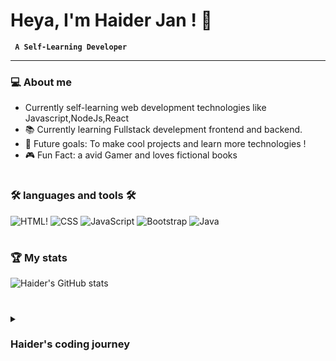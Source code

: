 #  Heya, I'm  Haider Jan ! 🤖


**` A Self-Learning Developer`**

---

### 💻 About me 
-  Currently self-learning web development technologies like Javascript,NodeJs,React
- 📚 Currently learning Fullstack develepment frontend and backend.
- 🚀 Future goals: To make cool projects and learn more technologies !
- 🎮 Fun Fact: a avid Gamer and loves fictional books

#

### 🛠️ languages and tools 🛠️
![HTML](https://img.shields.io/badge/-HTML-333333?style=flat&logo=HTML5)!
![CSS](https://img.shields.io/badge/-CSS-333333?style=flat&logo=CSS3&logoColor=1572B6) 
![JavaScript](https://img.shields.io/badge/-JavaScript-333333?style=flat&logo=javascript)
![Bootstrap](https://img.shields.io/badge/-Bootstrap-333333?style=flat&logo=bootstrap&logoColor=563D7C) 
![Java](https://img.shields.io/badge/-Java-333333?style=flat&logo=java&logoColor=white)







#

### 🏆 My stats 

![Haider's GitHub stats](https://github-readme-stats.vercel.app/api?username=Haiderrjan&show_icons=true&theme=tokyonight)

#

<details>
 <summary><h3>Haider's coding journey</h3></summary>
hello, I've just started my journey as a self-taught programmer. I'm a passionate about learning and building new and  cool programming projects. i enjoy working on personal projects and exploring differernt technoliges and improving my coding skills. 
 
As of right now, i'm focusing mostly on web-development, hoping to create websites and apps that can be of use for me and other people. In the future i'm excited to dive deeper into full-stack development becoming a confident programmer working on front-end as well as back-end projects.

Coding for me is a journey and i love the ups and down it has and everything in between. i'm excited to see where this journey will take me.

Thanks for stopping by and feel free to connect or give me any tips i can improve on :) 
</details> 

#


          

 








